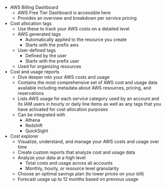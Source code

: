 - AWS Billing Dashboard
	- AWS Free Tier Dashboard is accessible here
	- Provides an overview and breakdown per service pricing
- Cost allocation tags
	- Use these to track your AWS costs on a detailed level
	- AWS generated tags
		- Automatically applied to the resource you create
		- Starts with the prefix aws
	- User-defined tags
		- Defined by the user
		- Starts with the prefix user
	- Used for organizing resources
- Cost and usage reports
	- Dive deeper into your AWS costs and usage
	- Contains the most comprehensive set of AWS cost and usage data available including metadata about AWS resources, pricing, and reservations
	- Lists AWS usage for each service category used by an account and its IAM users in hourly or daily line items as well as any tags that you have activated for cost allocation purposes
	- Can be integrated with
		- Athena
		- Redshift
		- QuickSight
- Cost explorer
	- Visualize, understand, and manage your AWS costs and usage over time
	- Create custom reports that analyze cost and usage data
	- Analyze your data at a high level
		- Total costs and usage across all accounts
		- Monthly, hourly, or resource level granularity
	- Choose an optimal savings plan (to lower prices on your bill)
	- Forecast usage up to 12 months based on previous usage